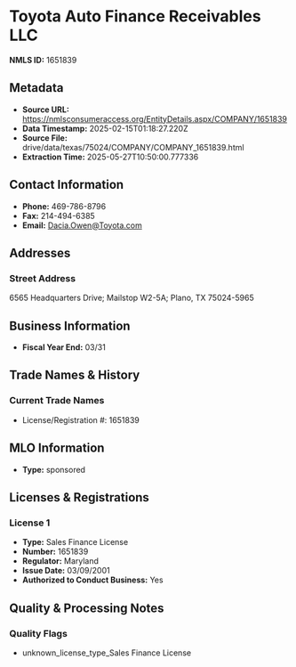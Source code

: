 # Toyota Auto Finance Receivables LLC

**NMLS ID:** 1651839

## Metadata
- **Source URL:** https://nmlsconsumeraccess.org/EntityDetails.aspx/COMPANY/1651839
- **Data Timestamp:** 2025-02-15T01:18:27.220Z
- **Source File:** drive/data/texas/75024/COMPANY/COMPANY_1651839.html
- **Extraction Time:** 2025-05-27T10:50:00.777336

## Contact Information
- **Phone:** 469-786-8796
- **Fax:** 214-494-6385
- **Email:** Dacia.Owen@Toyota.com

## Addresses
### Street Address
6565 Headquarters Drive; Mailstop W2-5A; Plano, TX 75024-5965

## Business Information
- **Fiscal Year End:** 03/31

## Trade Names & History
### Current Trade Names
- License/Registration #: 1651839

## MLO Information
- **Type:** sponsored

## Licenses & Registrations

### License 1
- **Type:** Sales Finance License
- **Number:** 1651839
- **Regulator:** Maryland
- **Issue Date:** 03/09/2001
- **Authorized to Conduct Business:** Yes

## Quality & Processing Notes
### Quality Flags
- unknown_license_type_Sales Finance License

